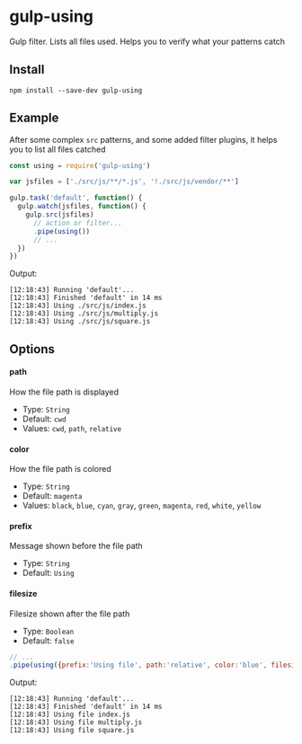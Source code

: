 # gulp-using

Gulp filter. Lists all files used. Helps you to verify what your patterns catch

## Install

```
npm install --save-dev gulp-using
```

## Example

After some complex `src` patterns, and some added filter plugins, it helps you to list all files catched

```js
const using = require('gulp-using')

var jsfiles = ['./src/js/**/*.js', '!./src/js/vendor/**']

gulp.task('default', function() {
  gulp.watch(jsfiles, function() {
    gulp.src(jsfiles)
      // action or filter...
      .pipe(using())
      // ...
  })
})
```

Output:

```
[12:18:43] Running 'default'...
[12:18:43] Finished 'default' in 14 ms
[12:18:43] Using ./src/js/index.js
[12:18:43] Using ./src/js/multiply.js
[12:18:43] Using ./src/js/square.js
```

## Options

#### path

How the file path is displayed

* Type: `String`
* Default: `cwd`
* Values: `cwd`, `path`, `relative`

#### color

How the file path is colored

* Type: `String`
* Default: `magenta`
* Values: `black`, `blue`, `cyan`, `gray`, `green`, `magenta`, `red`, `white`, `yellow`

#### prefix

Message shown before the file path

* Type: `String`
* Default: `Using`

#### filesize

Filesize shown after the file path

* Type: `Boolean`
* Default: `false`


```js
// ...
.pipe(using({prefix:'Using file', path:'relative', color:'blue', filesize:true}))
```

Output:

```
[12:18:43] Running 'default'...
[12:18:43] Finished 'default' in 14 ms
[12:18:43] Using file index.js
[12:18:43] Using file multiply.js
[12:18:43] Using file square.js
```
